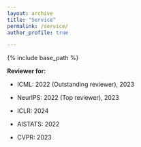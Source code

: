 ```yaml
---
layout: archive
title: "Service"
permalink: /service/
author_profile: true

---
```


{% include base_path %}

**Reviewer for:**

- ICML: 2022 (Outstanding reviewer), 2023

- NeurIPS: 2022 (Top reviewer), 2023

- ICLR: 2024

- AISTATS: 2022

- CVPR: 2023 
